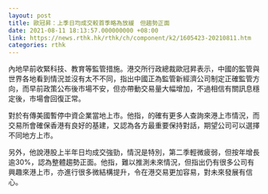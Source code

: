 ```yaml
---
layout: post
title: 歐冠昇：上季日均成交較首季略為放緩　但趨勢正面
date: 2021-08-11 18:13:57.000000000 +08:00
link: https://news.rthk.hk/rthk/ch/component/k2/1605423-20210811.htm
categories: rthk
---
```


內地早前收緊科技、教育等監管措施。港交所行政總裁歐冠昇表示，中國的監管與世界各地看到情況並沒有太不不同，指出中國正為監管新經濟公司制定正確監管方向，而早前政策公布後市場不安，但亦帶動交易量大幅增加，不過相信有關訊息穩定後，市場會回復正常。

對於有傳美國暫停中資企業當地上市。他指，的確有更多人查詢來港上市情況，而交易所會確保香港有良好的基建，又認為各方最重要保持對話，期望公司可以選擇不同地方上市。

另外，他說港股上半年日均成交強勁，情況是特別，第二季輕微疲弱，但按年增長逾30%，認為整體趨勢正面。他指，難以推測未來情況，但指出仍有很多公司有興趣來港上市，亦進行很多微結構提升，令在港交易更加容易，對未來發展有信心。

